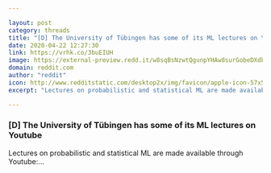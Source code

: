 ```yaml
---

layout: post
category: threads
title: "[D] The University of Tübingen has some of its ML lectures on Youtube"
date: 2020-04-22 12:27:30
link: https://vrhk.co/3buEIUH
image: https://external-preview.redd.it/w8sqBsNzwtQgunpYHAw8surGobeDXdb8uIzIdStsMJ0.jpg?width=900&height=471.204188482&auto=webp&crop=900:471.204188482,smart&s=ed716f7c0c8e018a42fec930920c45a9081138ae
domain: reddit.com
author: "reddit"
icon: http://www.redditstatic.com/desktop2x/img/favicon/apple-icon-57x57.png
excerpt: "Lectures on probabilistic and statistical ML are made available through Youtube:..."

---
```


### [D] The University of Tübingen has some of its ML lectures on Youtube

Lectures on probabilistic and statistical ML are made available through Youtube:...
